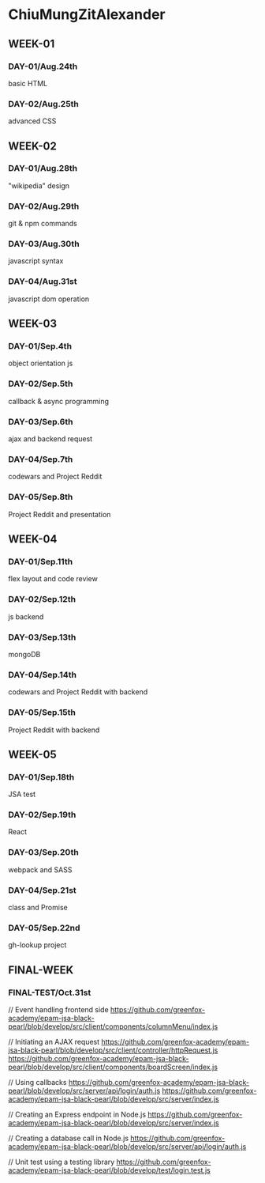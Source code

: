 # ChiuMungZitAlexander

## WEEK-01
### DAY-01/Aug.24th
basic HTML
### DAY-02/Aug.25th
advanced CSS

## WEEK-02
### DAY-01/Aug.28th
"wikipedia" design
### DAY-02/Aug.29th
git & npm commands
### DAY-03/Aug.30th
javascript syntax
### DAY-04/Aug.31st
javascript dom operation

## WEEK-03
### DAY-01/Sep.4th
object orientation js
### DAY-02/Sep.5th
callback & async programming
### DAY-03/Sep.6th
ajax and backend request
### DAY-04/Sep.7th
codewars and Project Reddit
### DAY-05/Sep.8th
Project Reddit and presentation

## WEEK-04
### DAY-01/Sep.11th
flex layout and code review
### DAY-02/Sep.12th
js backend
### DAY-03/Sep.13th
mongoDB
### DAY-04/Sep.14th
codewars and Project Reddit with backend
### DAY-05/Sep.15th
Project Reddit with backend

## WEEK-05
### DAY-01/Sep.18th
JSA test
### DAY-02/Sep.19th
React
### DAY-03/Sep.20th
webpack and SASS
### DAY-04/Sep.21st
class and Promise
### DAY-05/Sep.22nd
gh-lookup project

## FINAL-WEEK
### FINAL-TEST/Oct.31st
//	Event handling frontend side
https://github.com/greenfox-academy/epam-jsa-black-pearl/blob/develop/src/client/components/columnMenu/index.js


//	Initiating an AJAX request
https://github.com/greenfox-academy/epam-jsa-black-pearl/blob/develop/src/client/controller/httpRequest.js
https://github.com/greenfox-academy/epam-jsa-black-pearl/blob/develop/src/client/components/boardScreen/index.js


//	Using callbacks
https://github.com/greenfox-academy/epam-jsa-black-pearl/blob/develop/src/server/api/login/auth.js
https://github.com/greenfox-academy/epam-jsa-black-pearl/blob/develop/src/server/index.js


//	Creating an Express endpoint in Node.js
https://github.com/greenfox-academy/epam-jsa-black-pearl/blob/develop/src/server/index.js


//	Creating a database call in Node.js
https://github.com/greenfox-academy/epam-jsa-black-pearl/blob/develop/src/server/api/login/auth.js



//	Unit test using a testing library
https://github.com/greenfox-academy/epam-jsa-black-pearl/blob/develop/test/login.test.js

